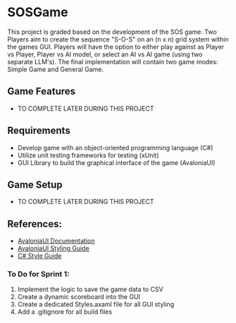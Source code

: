 # SOSGame
This project is graded based on the development of the SOS game. Two Players aim to create the sequence "S-O-S" on an (n x n) grid system within the games GUI. Players will have the option to either play against as Player vs Player, Player vs AI model, or select an AI vs AI game (using two separate LLM's). The final implementation will contain two game modes: Simple Game and General Game. 


## Game Features
- TO COMPLETE LATER DURING THIS PROJECT

## Requirements
- Develop game with an object-oriented programming language (C#)
- Utilize unit testing frameworks for testing (xUnit)
- GUI Library to build the graphical interface of the game (AvaloniaUI)

## Game Setup
- TO COMPLETE LATER DURING THIS PROJECT

## References: 
 - [AvaloniaUI Documentation](https://docs.avaloniaui.net/docs/)
 - [AvaloniaUI Styling Guide](https://docs.avaloniaui.net/docs/0.10.x/styling/styles#pseudoclasses)
 - [C# Style Guide](https://google.github.io/styleguide/csharp-style.html)


### To Do for Sprint 1:
1. Implement the logic to save the game data to CSV
2. Create a dynamic scoreboard into the GUI
3. Create a dedicated Styles.axaml file for all GUI styling
4. Add a .gitignore for all build files
